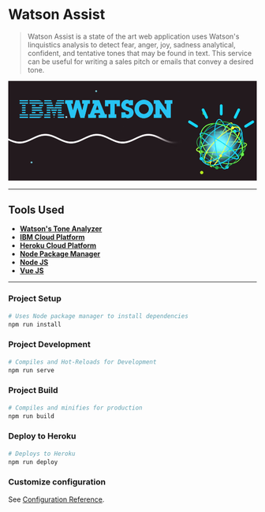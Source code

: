 # **Watson Assist**

> Watson Assist is a state of the art web application uses Watson's linquistics analysis to detect fear, anger, joy, sadness analytical, confident, and tentative tones that may be found in text. This service can be useful for writing a sales pitch or emails that convey a desired tone.

![IBM's Watson](/src/assets/watson_md.png)

___

## **Tools Used**

* **[Watson's Tone Analyzer](https://www.ibm.com/watson/services/tone-analyzer/)**
* **[IBM Cloud Platform](https://www.ibm.com/cloud/)**
* **[Heroku Cloud Platform](https://www.heroku.com/)**
* **[Node Package Manager](https://www.npmjs.com/)**
* **[Node JS](https://nodejs.org/en/)**
* **[Vue JS](https://vuejs.org/)**

___

### **Project Setup**

``` bash
# Uses Node package manager to install dependencies
npm run install
```

### **Project Development**

``` bash
# Compiles and Hot-Reloads for Development
npm run serve
```

### **Project Build**

``` bash
# Compiles and minifies for production
npm run build
```

### **Deploy to Heroku**

``` bash
# Deploys to Heroku
npm run deploy
```

### **Customize configuration**

See [Configuration Reference](https://cli.vuejs.org/config/).
